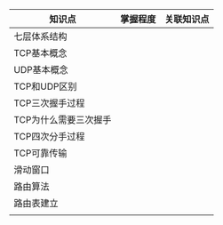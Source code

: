 | 知识点          | 掌握程度 | 关联知识点 |
| ------------ | ---- | ----- |
| 七层体系结构       |      |       |
| TCP基本概念      |      |       |
| UDP基本概念      |      |       |
| TCP和UDP区别    |      |       |
| TCP三次握手过程    |      |       |
| TCP为什么需要三次握手 |      |       |
| TCP四次分手过程    |      |       |
| TCP可靠传输      |      |       |
| 滑动窗口         |      |       |
| 路由算法         |      |       |
| 路由表建立        |      |       |
|              |      |       |
